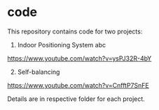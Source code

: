 # code

This repository contains code for two projects:

1. Indoor Positioning System abc

https://www.youtube.com/watch?v=ysPJ32R-4bY

2. Self-balancing

https://www.youtube.com/watch?v=CnfftP7SnFE

Details are in respective folder for each project.
